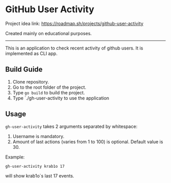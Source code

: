 # GitHub User Activity

Project idea link: https://roadmap.sh/projects/github-user-activity

Created mainly on educational purposes.

---

This is an application to check recent activity of github users. It is implemented
as CLI app. 

## Build Guide

1. Clone repository.
2. Go to the root folder of the project.
3. Type `go build` to build the project.
4. Type `./gh-user-activity to use the application

## Usage

`gh-user-activity` takes 2 arguments separated by whitespace:

1. Username is mandatory.
2. Amount of last actions (varies from 1 to 100) is optional. Default value
is 30.

Example:
```golang
gh-user-activity krab1o 17
```
will show krab1o`s last 17 events.